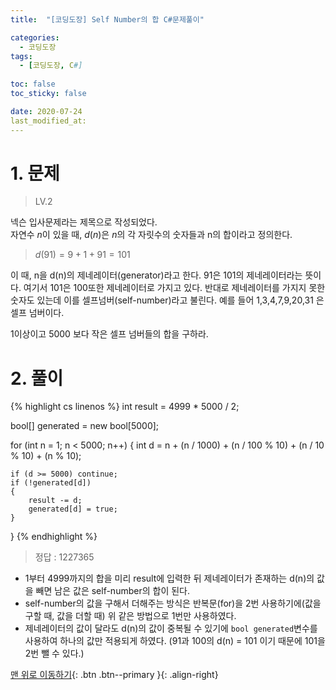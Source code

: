 ```yaml
---
title:  "[코딩도장] Self Number의 합 C#문제풀이" 

categories:
  - 코딩도장
tags:
  - [코딩도장, C#]
 
toc: false
toc_sticky: false

date: 2020-07-24
last_modified_at:
---
```



# 1. 문제
> LV.2

넥슨 입사문제라는 제목으로 작성되었다.   
자연수 $n$이 있을 때, $d(n)$은 $n$의 각 자릿수의 숫자들과 n의 합이라고 정의한다.

>$d(91) = 9 + 1 + 91 = 101$

이 때, n을 d(n)의 제네레이터(generator)라고 한다. 91은 101의 제네레이터라는 뜻이다. 여기서 101은 100또한 제네레이터로 가지고 있다. 반대로 제네레이터를 가지지 못한 숫자도 있는데 이를 셀프넘버(self-number)라고 불린다. 예를 들어 1,3,4,7,9,20,31 은 셀프 넘버이다.

1이상이고 5000 보다 작은 셀프 넘버들의 합을 구하라.

# 2. 풀이

{% highlight cs linenos %}
int result = 4999 * 5000 / 2;

bool[] generated = new bool[5000];

for (int n = 1; n < 5000; n++)
{
    int d = n + (n / 1000) + (n / 100 % 10) + (n / 10 % 10) + (n % 10);

    if (d >= 5000) continue;                
    if (!generated[d])
    {
        result -= d;
        generated[d] = true;
    }
}
{% endhighlight %}

> 정답 : 1227365

- 1부터 4999까지의 합을 미리 result에 입력한 뒤 제네레이터가 존재하는 d(n)의 값을 빼면 남은 값은 self-number의 합이 된다.
- self-number의 값을 구해서 더해주는 방식은 반복문(for)을 2번 사용하기에(값을 구할 때, 값을 더할 때) 위 같은 방법으로 1번만 사용하였다.
- 제네레이터의 값이 달라도 d(n)의 값이 중복될 수 있기에 `bool generated`변수를 사용하여 하나의 값만 적용되게 하였다. (91과 100의 d(n) = 101 이기 때문에 101을 2번 뺄 수 있다.)



[맨 위로 이동하기](#){: .btn .btn--primary }{: .align-right}